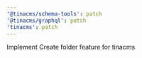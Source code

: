 ```yaml
---
'@tinacms/schema-tools': patch
'@tinacms/graphql': patch
'tinacms': patch
---
```


Implement Create folder feature for tinacms
